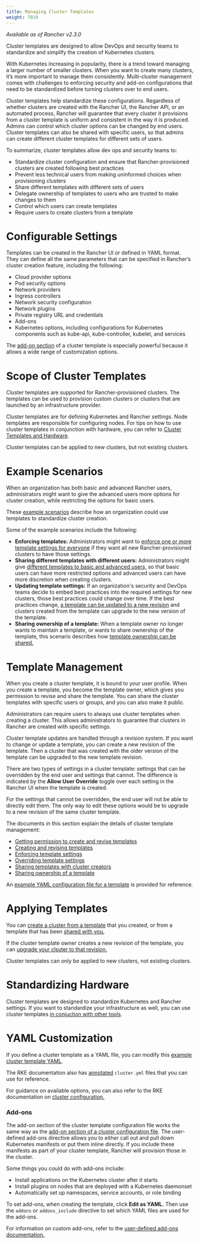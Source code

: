 ```yaml
---
title: Managing Cluster Templates
weight: 7010
---
```


_Available as of Rancher v2.3.0_

Cluster templates are designed to allow DevOps and security teams to standardize and simplify the creation of Kubernetes clusters.

With Kubernetes increasing in popularity, there is a trend toward managing a larger number of smaller clusters. When you want to create many clusters, it’s more important to manage them consistently. Multi-cluster management comes with challenges to enforcing security and add-on configurations that need to be standardized before turning clusters over to end users.

Cluster templates help standardize these configurations. Regardless of whether clusters are created with the Rancher UI, the Rancher API, or an automated process, Rancher will guarantee that every cluster it provisions from a cluster template is uniform and consistent in the way it is produced. Admins can control which cluster options can be changed by end users. Cluster templates can also be shared with specific users, so that admins can create different cluster templates for different sets of users.

To summarize, cluster templates allow dev ops and security teams to:

- Standardize cluster configuration and ensure that Rancher-provisioned clusters are created following best practices
- Prevent less technical users from making uninformed choices when provisioning clusters
- Share different templates with different sets of users
- Delegate ownership of templates to users who are trusted to make changes to them
- Control which users can create templates
- Require users to create clusters from a template

# Configurable Settings

Templates can be created in the Rancher UI or defined in YAML format. They can define all the same parameters that can be specified in Rancher’s cluster creation feature, including the following:

- Cloud provider options
- Pod security options
- Network providers
- Ingress controllers
- Network security configuration
- Network plugins
- Private registry URL and credentials
- Add-ons
- Kubernetes options, including configurations for Kubernetes components such as kube-api, kube-controller, kubelet, and services

The [add-on section](#add-ons) of a cluster template is especially powerful because it allows a wide range of customization options.

# Scope of Cluster Templates

Cluster templates are supported for Rancher-provisioned clusters. The templates can be used to provision custom clusters or clusters that are launched by an infrastructure provider.
 
Cluster templates are for defining Kubernetes and Rancher settings. Node templates are responsible for configuring nodes. For tips on how to use cluster templates in conjunction with hardware, you can refer to [Cluster Templates and Hardware]({{<baseurl>}}/rancher/v2.x/en/user-settings/cluster-templates/cluster-templates-and-hardware).
 
Cluster templates can be applied to new clusters, but not existing clusters.

# Example Scenarios
When an organization has both basic and advanced Rancher users, administrators might want to give the advanced users more options for cluster creation, while restricting the options for basic users.

These [example scenarios]({{<baseurl>}}/rancher/v2.x/en/user-settings/cluster-templates/example-scenarios) describe how an organization could use templates to standardize cluster creation.

Some of the example scenarios include the following:

- **Enforcing templates:** Administrators might want to [enforce one or more template settings for everyone]({{<baseurl>}}/rancher/v2.x/en/user-settings/cluster-templates/example-scenarios/#enforcing-a-template-setting-for-everyone) if they want all new Rancher-provisioned clusters to have those settings.
- **Sharing different templates with different users:** Administrators might give [different templates to basic and advanced users,]({{<baseurl>}}/rancher/v2.x/en/user-settings/cluster-templates/example-scenarios/#templates-for-basic-and-advanced-users) so that basic users can have more restricted options and advanced users can have more discretion when creating clusters.
- **Updating template settings:** If an organization's security and DevOps teams decide to embed best practices into the required settings for new clusters, those best practices could change over time. If the best practices change, [a template can be updated to a new revision]({{<baseurl>}}/rancher/v2.x/en/user-settings/cluster-templates/example-scenarios/#updating-templates-and-clusters-created-with-them) and clusters created from the template can upgrade to the new version of the template.
- **Sharing ownership of a template:** When a template owner no longer wants to maintain a template, or wants to share ownership of the template, this scenario describes how [template ownership can be shared.]({{<baseurl>}}/rancher/v2.x/en/user-settings/cluster-templates/example-scenarios/#allowing-other-users-to-update-and-share-a-template)

# Template Management

When you create a cluster template, it is bound to your user profile. When you create a template, you become the template owner, which gives you permission to revise and share the template. You can share the cluster templates with specific users or groups, and you can also make it public.

Administrators can require users to always use cluster templates when creating a cluster. This allows administrators to guarantee that clusters in Rancher are created with specific settings.

Cluster template updates are handled through a revision system. If you want to change or update a template, you can create a new revision of the template. Then a cluster that was created with the older version of the template can be upgraded to the new template revision.

There are two types of settings in a cluster template: settings that can be overridden by the end user and settings that cannot. The difference is indicated by the **Allow User Override** toggle over each setting in the Rancher UI when the template is created.

For the settings that cannot be overridden, the end user will not be able to directly edit them. The only way to edit these options would be to upgrade to a new revision of the same cluster template.

The documents in this section explain the details of cluster template management:

- [Getting permission to create and revise templates]({{<baseurl>}}/rancher/v2.x/en/user-settings/cluster-templates/owner-permissions/)
- [Creating and revising templates]({{<baseurl>}}/rancher/v2.x/en/user-settings/cluster-templates/creating-and-revising/)
- [Enforcing template settings]({{<baseurl>}}/rancher/v2.x/en/user-settings/cluster-templates/enforcement-and-overrides/#requiring-new-clusters-to-use-a-cluster-template)
- [Overriding template settings]({{<baseurl>}}/rancher/v2.x/en/user-settings/cluster-templates/enforcement-and-overrides/#defining-which-template-settings-can-be-overridden)
- [Sharing templates with cluster creators]({{<baseurl>}}/rancher/v2.x/en/user-settings/cluster-templates/sharing-templates/#sharing-cluster-templates-with-specific-users)
- [Sharing ownership of a template]({{<baseurl>}}/rancher/v2.x/en/user-settings/cluster-templates/sharing-templates/#sharing-ownership-of-templates)

An [example YAML configuration file for a template]({{<baseurl>}}/rancher/v2.x/en/user-settings/cluster-templates/example-yaml) is provided for reference.

# Applying Templates

You can [create a cluster from a template]({{<baseurl>}}/rancher/v2.x/en/user-settings/cluster-templates/applying-templates/#creating-a-cluster-from-a-cluster-template) that you created, or from a template that has been [shared with you.]({{<baseurl>}}/rancher/v2.x/en/user-settings/cluster-templates/sharing-templates)

If the cluster template owner creates a new revision of the template, you can [upgrade your clsuter to that revision.]({{<baseurl>}}/rancher/v2.x/en/user-settings/cluster-templates/applying-templates/#updating-a-cluster-created-with-a-cluster-template)

Cluster templates can only be applied to new clusters, not existing clusters.

# Standardizing Hardware
Cluster templates are designed to standardize Kubernetes and Rancher settings. If you want to standardize your infrastructure as well, you can use cluster templates [in conjuction with other tools]({{<baseurl>}}/rancher/v2.x/en/user-settings/cluster-templates/cluster-templates-and-hardware).

# YAML Customization

If you define a cluster template as a YAML file, you can modify this [example cluster template YAML]({{<baseurl>}}/rancher/v2.x/en/user-settings/cluster-templates/example-yaml).

The RKE documentation also has [annotated]({{<baseurl>}}/rke/latest/en/example-yamls/) `cluster.yml` files that you can use for reference.

For guidance on available options, you can also refer to the RKE documentation on [cluster configuration.]({{<baseurl>}}/rke/latest/en/config-options/)

### Add-ons

The add-on section of the cluster template configuration file works the same way as the [add-on section of a cluster configuration file]({{<baseurl>}}/rke/latest/en/config-options/add-ons/). The user-defined add-ons directive allows you to either call out and pull down Kubernetes manifests or put them inline directly. If you include these manifests as part of your cluster template, Rancher will provision those in the cluster.

Some things you could do with add-ons include:

- Install applications on the Kubernetes cluster after it starts
- Install plugins on nodes that are deployed with a Kubernetes daemonset
- Automatically set up namespaces, service accounts, or role binding

To set add-ons, when creating the template, click **Edit as YAML.** Then use the `addons` or `addons_include` directive to set which YAML files are used for the add-ons.

For information on custom add-ons, refer to the [user-defined add-ons documentation.]({{<baseurl>}}/rke/latest/en/config-options/add-ons/user-defined-add-ons/)
